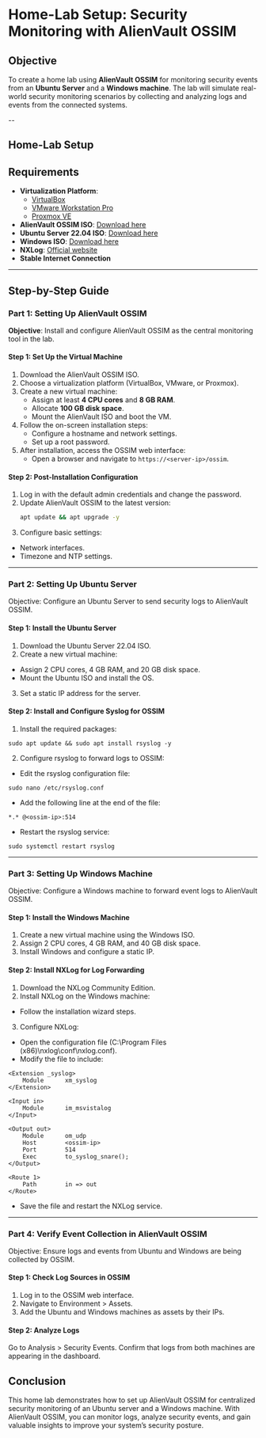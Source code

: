 # Home-Lab Setup: Security Monitoring with AlienVault OSSIM

## Objective
To create a home lab using **AlienVault OSSIM** for monitoring security events from an **Ubuntu Server** and a **Windows machine**. The lab will simulate real-world security monitoring scenarios by collecting and analyzing logs and events from the connected systems.

--

## Home-Lab Setup


## Requirements
- **Virtualization Platform**:
  - [VirtualBox](https://www.virtualbox.org/)
  - [VMware Workstation Pro](https://www.vmware.com/products/workstation-pro.html)
  - [Proxmox VE](https://www.proxmox.com/en/proxmox-ve)
- **AlienVault OSSIM ISO**: [Download here](https://cybersecurity.att.com/products/ossim/download)
- **Ubuntu Server 22.04 ISO**: [Download here](https://releases.ubuntu.com/22.04/)
- **Windows ISO**: [Download here](https://www.microsoft.com/en-us/software-download/windows10)
- **NXLog**: [Official website](https://nxlog.co/products/nxlog-community-edition)
- **Stable Internet Connection**

---

## Step-by-Step Guide

### Part 1: Setting Up AlienVault OSSIM
**Objective**: Install and configure AlienVault OSSIM as the central monitoring tool in the lab.

#### Step 1: Set Up the Virtual Machine
1. Download the AlienVault OSSIM ISO.
2. Choose a virtualization platform (VirtualBox, VMware, or Proxmox).
3. Create a new virtual machine:
   - Assign at least **4 CPU cores** and **8 GB RAM**.
   - Allocate **100 GB disk space**.
   - Mount the AlienVault ISO and boot the VM.
4. Follow the on-screen installation steps:
   - Configure a hostname and network settings.
   - Set up a root password.
5. After installation, access the OSSIM web interface:
   - Open a browser and navigate to `https://<server-ip>/ossim`.

#### Step 2: Post-Installation Configuration
1. Log in with the default admin credentials and change the password.
2. Update AlienVault OSSIM to the latest version:
   ```bash
   apt update && apt upgrade -y
   ```
3. Configure basic settings:
- Network interfaces.
- Timezone and NTP settings.

---
### Part 2: Setting Up Ubuntu Server
Objective: Configure an Ubuntu Server to send security logs to AlienVault OSSIM.

#### Step 1: Install the Ubuntu Server
1. Download the Ubuntu Server 22.04 ISO.
2. Create a new virtual machine:
- Assign 2 CPU cores, 4 GB RAM, and 20 GB disk space.
- Mount the Ubuntu ISO and install the OS.
3. Set a static IP address for the server.
#### Step 2: Install and Configure Syslog for OSSIM
1. Install the required packages:
```
sudo apt update && sudo apt install rsyslog -y
```
2. Configure rsyslog to forward logs to OSSIM:
- Edit the rsyslog configuration file:
```
sudo nano /etc/rsyslog.conf
```
- Add the following line at the end of the file:
```
*.* @<ossim-ip>:514
```
- Restart the rsyslog service:
```
sudo systemctl restart rsyslog
```
---
### Part 3: Setting Up Windows Machine
Objective: Configure a Windows machine to forward event logs to AlienVault OSSIM.

#### Step 1: Install the Windows Machine
1. Create a new virtual machine using the Windows ISO.
2. Assign 2 CPU cores, 4 GB RAM, and 40 GB disk space.
3. Install Windows and configure a static IP.
#### Step 2: Install NXLog for Log Forwarding
1. Download the NXLog Community Edition.
2. Install NXLog on the Windows machine:
- Follow the installation wizard steps.
3. Configure NXLog:
- Open the configuration file (C:\Program Files (x86)\nxlog\conf\nxlog.conf).
- Modify the file to include:
```
<Extension _syslog>
    Module      xm_syslog
</Extension>

<Input in>
    Module      im_msvistalog
</Input>

<Output out>
    Module      om_udp
    Host        <ossim-ip>
    Port        514
    Exec        to_syslog_snare();
</Output>

<Route 1>
    Path        in => out
</Route>
```
- Save the file and restart the NXLog service.

---
### Part 4: Verify Event Collection in AlienVault OSSIM
Objective: Ensure logs and events from Ubuntu and Windows are being collected by OSSIM.

#### Step 1: Check Log Sources in OSSIM
1. Log in to the OSSIM web interface.
2. Navigate to Environment > Assets.
3. Add the Ubuntu and Windows machines as assets by their IPs.

#### Step 2: Analyze Logs
Go to Analysis > Security Events.
Confirm that logs from both machines are appearing in the dashboard.

## Conclusion
This home lab demonstrates how to set up AlienVault OSSIM for centralized security monitoring of an Ubuntu server and a Windows machine. With AlienVault OSSIM, you can monitor logs, analyze security events, and gain valuable insights to improve your system’s security posture.
